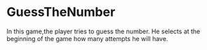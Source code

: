 # GuessTheNumber
In this game,the player tries to guess the number. He selects at the beginning of the game how many attempts he will have.
